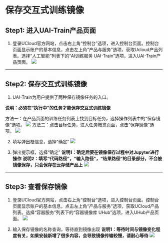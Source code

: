 

# 保存交互式训练镜像

## Step1: 进入UAI-Train产品页面 

1. 登录UCloud官方网站，点击右上角“控制台”选项，进入控制台页面。控制台页面显示账户的基本信息，点击左上角“产品与服务”选项，获取Ucloud产品列表。选择“人工智能”列表下的“AI训练服务 UAI-Train”选项，进入UAI-Train产品页面。 
![](ai/uai-train/images/set-up/ai产品.jpg)

----

## Step2: 保存交互式训练镜像

1. UAI-Train为用户提供了两种保存镜像任务的入口。

  **说明：必须在“执行中”的任务才能保存交互式训练镜像** 

  方法一：在产品页面的训练任务列表上找到目标任务，选择操作列表中的“保存镜像”选项。
  ![](ai/uai-train/images/set-up/saveinterjobimage0.png) 
  方法二：点击目标任务，进入任务概览页面，点击“保存镜像”选项。
  ![](ai/uai-train/images/set-up/saveinterjobimage1.png)


2. 填写弹出框信息，选择“确定” 
![](ai/uai-train/images/set-up/saveinterjobimage2.png)

3. 弹出提示框，选择“确定” 
**说明1：确定后要在镜像保存过程中对Jupyter进行操作** 
**说明2：填写“代码路径”，“输入路径”，“结果路径”的目录部分，不会被镜像保存，只会保存在云存储产品上** 
![](ai/uai-train/images/set-up/saveinterjobimage3.png)

----

## Step3: 查看保存镜像

1. 登录UCloud官方网站，点击右上角“控制台”选项，进入控制台页面。控制台页面显示账户的基本信息，点击左上角“产品与服务”选项，获取UCloud产品列表。选择“容器服务”列表下的“容器镜像库 UHub”选项，进入UHub产品页面。 
![](ai/uai-train/images/set-up/saveinterjobimage4.png)

2. 输入保存镜像的名称查询，等待直到镜像出现
**说明1：等待时间与镜像变化程度有关，如果安装新增了很多内容，会导致镜像传输较慢，请耐心等待**
![](ai/uai-train/images/set-up/saveinterjobimage5.png)



